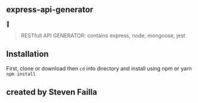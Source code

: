 ## express-api-generator

:rocket:
> RESTfull API GENERATOR: contains express, node, mongoose, jest

## Installation
First, clone or download then ```cd``` into directory and install using npm or yarn
``` npm install ```

## created by Steven Failla
